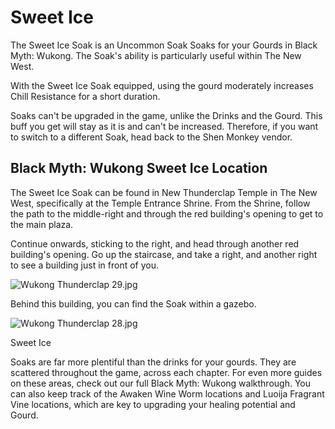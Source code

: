 # Sweet Ice

The Sweet Ice Soak is an Uncommon Soak Soaks for your Gourds in Black Myth: Wukong. The Soak's ability is particularly useful within The New West. 

With the Sweet Ice Soak equipped, using the gourd moderately increases Chill Resistance for a short duration. 

Soaks can't be upgraded in the game, unlike the Drinks and the Gourd. This buff you get will stay as it is and can't be increased. Therefore, if you want to switch to a different Soak, head back to the Shen Monkey vendor. 

## Black Myth: Wukong Sweet Ice Location

The Sweet Ice Soak can be found in New Thunderclap Temple in The New West, specifically at the Temple Entrance Shrine. From the Shrine, follow the path to the middle-right and through the red building's opening to get to the main plaza. 

Continue onwards, sticking to the right, and head through another red building's opening. Go up the staircase, and take a right, and another right to see a building just in front of you. 

![Wukong Thunderclap 29.jpg](https://oyster.ignimgs.com/mediawiki/apis.ign.com/black-myth-wukong/e/ec/Wukong_Thunderclap_29.jpg)

Behind this building, you can find the Soak within a gazebo. 

![Wukong Thunderclap 28.jpg](https://oyster.ignimgs.com/mediawiki/apis.ign.com/black-myth-wukong/7/78/Wukong_Thunderclap_28.jpg)

Sweet Ice

Soaks are far more plentiful than the drinks for your gourds. They are scattered throughout the game, across each chapter. For even more guides on these areas, check out our full Black Myth: Wukong walkthrough. You can also keep track of the Awaken Wine Worm locations and Luoija Fragrant Vine locations, which are key to upgrading your healing potential and Gourd.